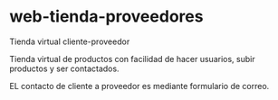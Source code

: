 # web-tienda-proveedores
Tienda virtual cliente-proveedor

Tienda virtual de productos con facilidad de hacer usuarios,
subir productos y ser contactados.

EL contacto de cliente a proveedor es mediante formulario de correo.
